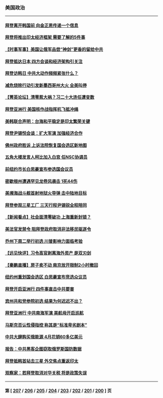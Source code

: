 ### 美国政治
---
#### [拜登离开韩国前 向金正恩传递一个信息](../../pages/ncid1078159/n13742865.md) 
#### [拜登将推出印太经济框架 需要了解的5件事](../../pages/ncid1078159/n13742522.md) 
#### [【时事军事】美国让俄军品尝“神剑”更香的留给中共](../../pages/ncid1078159/n13742318.md) 
#### [拜登抵达日本 四方会谈和经济架构引关注](../../pages/ncid1078159/n13742788.md) 
#### [拜登访韩日 中共大动作频频紧张什么？](../../pages/ncid1078159/n13741055.md) 
#### [减危烧除行动引发新墨西哥州大火 全美叫停](../../pages/ncid1078159/n13742383.md) 
#### [【菁英论坛】清零惹大祸？习二十大连任遭变数](../../pages/ncid1078159/n13742371.md) 
#### [拜登亚洲行 美国核作战指挥机飞抵冲绳](../../pages/ncid1078159/n13742344.md) 
#### [美韩联合声明：台海和平稳定是印太繁荣关键](../../pages/ncid1078159/n13742268.md) 
#### [拜登尹锡悦会谈：扩大军演 加强经济合作](../../pages/ncid1078159/n13742175.md) 
#### [佛州政府胜诉 上诉法院恢复国会选区新地图](../../pages/ncid1078159/n13742082.md) 
#### [五角大楼发言人柯比加入白宫 任NSC协调员](../../pages/ncid1078159/n13742052.md) 
#### [前纽约市长白思豪宣布参选国会议员](../../pages/ncid1078159/n13742025.md) 
#### [密歇根州遭遇罕见龙卷风袭击 1死44伤](../../pages/ncid1078159/n13742000.md) 
#### [美濒海战斗舰首射地狱火导弹 击中陆地目标](../../pages/ncid1078159/n13741853.md) 
#### [拜登参观三星工厂 三天行程尹锡锐全程陪同](../../pages/ncid1078159/n13741945.md) 
#### [【新闻看点】社会面清零破功 上海重新封锁？](../../pages/ncid1078159/n13741869.md) 
#### [美法官发禁令 阻拜登政府取消非法移民驱逐令](../../pages/ncid1078159/n13741850.md) 
#### [乔州下周二举行初选 川普影响力面临考验](../../pages/ncid1078159/n13741800.md) 
#### [【远见快评】习令高官剥离海外资产 是双刃剑](../../pages/ncid1078159/n13741866.md) 
#### [【秦鹏直播】房子卖不动 南京放开限制2小时撤回](../../pages/ncid1078159/n13741862.md) 
#### [纽约州重划国会选区 白思豪宣布竞选众议员](../../pages/ncid1078159/n13741789.md) 
#### [拜登开启亚洲行 四件事直击中共要害](../../pages/ncid1078159/n13741755.md) 
#### [宾州共和党参院初选 结果为何迟迟不出？](../../pages/ncid1078159/n13741696.md) 
#### [拜登亚洲行 中共南海军演 美航母开启巡航](../../pages/ncid1078159/n13741761.md) 
#### [马斯克否认性侵指控 称其是“标准卑劣剧本”](../../pages/ncid1078159/n13741699.md) 
#### [中共大肆购买俄能源 4月花销60多亿美元](../../pages/ncid1078159/n13741698.md) 
#### [报告：中共黑客企图窃取俄罗斯国防数据](../../pages/ncid1078159/n13741568.md) 
#### [拜登抵韩首站去三星 外交焦点重返印太](../../pages/ncid1078159/n13741591.md) 
#### [观察家：若拜登取消对华关税 将是政策失误](../../pages/ncid1078159/n13741274.md) 

---
#### 第 [ [207](./207.md) / [206](./206.md) / [205](./205.md) / [204](./204.md) / [203](./203.md) / [202](./202.md) / [201](./201.md) / [200](./200.md) ] 页
